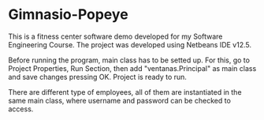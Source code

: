 # Gimnasio-Popeye
This is a fitness center software demo developed for my Software Engineering Course.
The project was developed using Netbeans IDE v12.5.

Before running the program, main class has to be setted up.
For this, go to Project Properties, Run Section, then add "ventanas.Principal" as main class and save changes pressing OK. 
Project is ready to run.

There are different type of employees, all of them are instantiated in the same main class, where username and password can be checked to access. 
